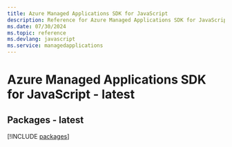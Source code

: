 ```yaml
---
title: Azure Managed Applications SDK for JavaScript
description: Reference for Azure Managed Applications SDK for JavaScript
ms.date: 07/30/2024
ms.topic: reference
ms.devlang: javascript
ms.service: managedapplications
---
```

# Azure Managed Applications SDK for JavaScript - latest
## Packages - latest
[!INCLUDE [packages](managed-applications-index.md)]